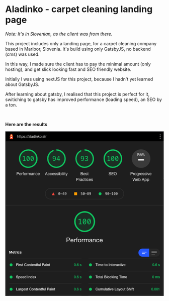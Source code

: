 # Aladinko - carpet cleaning landing page


*Note: It's in Slovenian, as the client was from there.*

This project includes only a landing page, for a carpet cleaning company based in Maribor, Slovenia. It's build using only GatsbyJS, no backend (cms) was used.

In this way, I made sure the client has to pay the minimal amount (only hosting), and get slick looking fast and SEO friendly website.

Initially I was using nextJS for this project, because I hadn't yet learned about GatsbyJS. 

After learning about gatsby, I realised that this project is perfect for it, switiching to gatsby has improved performance (loading speed), an SEO by a ton. 

&nbsp;
&nbsp;
&nbsp;

**Here are the results**

![Lighthouse testing results](testing-aladinko.png)

